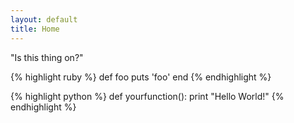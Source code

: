 ```yaml
---
layout: default
title: Home
---
```


"Is this thing on?"


{% highlight ruby %}
def foo
  puts 'foo'
end
{% endhighlight %}

{% highlight python %}
def yourfunction():
     print "Hello World!"
{% endhighlight %}
